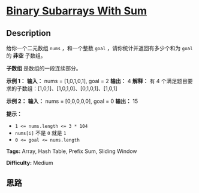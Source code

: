 # [Binary Subarrays With Sum][title]

## Description

给你一个二元数组 `nums` ，和一个整数 `goal` ，请你统计并返回有多少个和为 `goal` 的 **非空** 子数组。

**子数组** 是数组的一段连续部分。

**示例 1：**
            **输入：** nums = [1,0,1,0,1], goal = 2    **输出：** 4    **解释：**    有 4 个满足题目要求的子数组：[1,0,1]、[1,0,1,0]、[0,1,0,1]、[1,0,1]    

**示例 2：**
            **输入：** nums = [0,0,0,0,0], goal = 0    **输出：** 15    

**提示：**

  * `1 <= nums.length <= 3 * 104`
  * `nums[i]` 不是 `0` 就是 `1`
  * `0 <= goal <= nums.length`


**Tags:** Array, Hash Table, Prefix Sum, Sliding Window

**Difficulty:** Medium

## 思路

[title]: https://leetcode-cn.com/problems/binary-subarrays-with-sum
